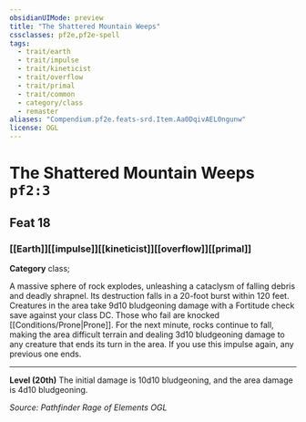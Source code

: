 ```yaml
---
obsidianUIMode: preview
title: "The Shattered Mountain Weeps"
cssclasses: pf2e,pf2e-spell
tags:
  - trait/earth
  - trait/impulse
  - trait/kineticist
  - trait/overflow
  - trait/primal
  - trait/common
  - category/class
  - remaster
aliases: "Compendium.pf2e.feats-srd.Item.Aa0DqivAEL0ngunw"
license: OGL
---
```

# The Shattered Mountain Weeps `pf2:3`
## Feat 18
### [[Earth]][[impulse]][[kineticist]][[overflow]][[primal]]

**Category** class; 




A massive sphere of rock explodes, unleashing a cataclysm of falling debris and deadly shrapnel. Its destruction falls in a 20-foot burst within 120 feet. Creatures in the area take 9d10 bludgeoning damage with a Fortitude check save against your class DC. Those who fail are knocked [[Conditions/Prone|Prone]]. For the next minute, rocks continue to fall, making the area difficult terrain and dealing 3d10 bludgeoning damage to any creature that ends its turn in the area. If you use this impulse again, any previous one ends.

* * *

**Level (20th)** The initial damage is 10d10 bludgeoning, and the area damage is 4d10 bludgeoning.

*Source: Pathfinder Rage of Elements*
*OGL*